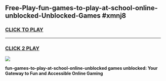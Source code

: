 
## Free-Play-fun-games-to-play-at-school-online-unblocked-Unblocked-Games #xmnj8
<h3>
<a href="https://news.freeplayer.one?title=fun-games-to-play-at-school-online-unblocked&ref=8M">CLICK TO PLAY</a></h3>
<hr>

<h3>
<a href="https://news.freeplayer.one?title=fun-games-to-play-at-school-online-unblocked&ref=8M">CLICK 2 PLAY</a>
  
</h3>

<a href="https://news.freeplayer.one?title=fun-games-to-play-at-school-online-unblocked&ref=8M"><img src="https://clearcache.store/games.png"></a>


**fun-games-to-play-at-school-online-unblocked games unblocked: Your Gateway to Fun and Accessible Online Gaming**
